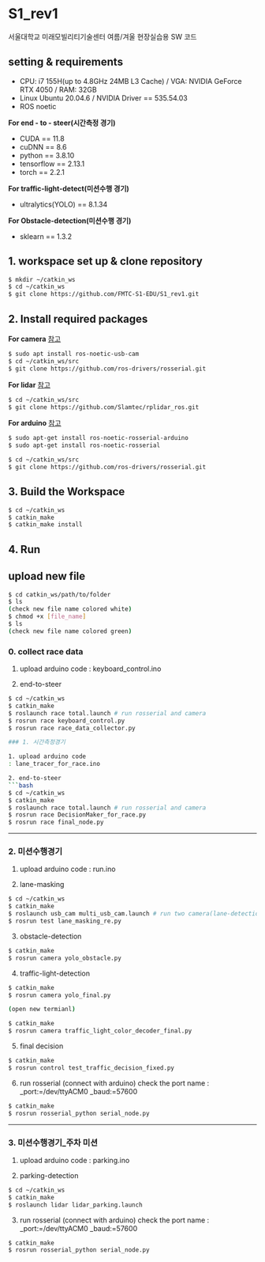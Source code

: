 # S1_rev1
서울대학교 미래모빌리티기술센터 여름/겨울 현장실습용 SW 코드

## setting & requirements

- CPU: i7 155H(up to 4.8GHz 24MB L3 Cache) / VGA: NVIDIA GeForce RTX 4050 / RAM: 32GB
- Linux Ubuntu 20.04.6 / NVIDIA Driver == 535.54.03
- ROS noetic

**For end - to - steer(시간측정 경기)**
- CUDA == 11.8
- cuDNN == 8.6
- python == 3.8.10
- tensorflow == 2.13.1
- torch == 2.2.1

**For traffic-light-detect(미션수행 경기)**
- ultralytics(YOLO) == 8.1.34

**For Obstacle-detection(미션수행 경기)**
- sklearn == 1.3.2

## 1. workspace set up & clone repository

```bash
$ mkdir ~/catkin_ws
$ cd ~/catkin_ws
$ git clone https://github.com/FMTC-S1-EDU/S1_rev1.git
```

## 2. Install required packages

**For camera** [참고](https://wiki.ros.org/usb_cam)
```bash
$ sudo apt install ros-noetic-usb-cam
$ cd ~/catkin_ws/src
$ git clone https://github.com/ros-drivers/rosserial.git
```
**For lidar** [참고](https://github.com/Slamtec/rplidar_ros)
```bash
$ cd ~/catkin_ws/src
$ git clone https://github.com/Slamtec/rplidar_ros.git
```
**For arduino** [참고](https://wiki.ros.org/rosserial)
```bash
$ sudo apt-get install ros-noetic-rosserial-arduino
$ sudo apt-get install ros-noetic-rosserial

$ cd ~/catkin_ws/src
$ git clone https://github.com/ros-drivers/rosserial.git
```

## 3. Build the Workspace

```bash
$ cd ~/catkin_ws
$ catkin_make
$ catkin_make install
```
  
## 4. Run 
## upload new file
```bash
$ cd catkin_ws/path/to/folder
$ ls
(check new file name colored white)
$ chmod +x [file_name]
$ ls
(check new file name colored green)
```

### 0. collect race data
1. upload arduino code
: keyboard_control.ino

2. end-to-steer
```bash
$ cd ~/catkin_ws
$ catkin_make
$ roslaunch race total.launch # run rosserial and camera
$ rosrun race keyboard_control.py
$ rosrun race race_data_collector.py

### 1. 시간측정경기

1. upload arduino code
: lane_tracer_for_race.ino

2. end-to-steer
```bash
$ cd ~/catkin_ws
$ catkin_make
$ roslaunch race total.launch # run rosserial and camera
$ rosrun race DecisionMaker_for_race.py
$ rosrun race final_node.py
```
---------------------------------------------
### 2. 미션수행경기

1. upload arduino code
: run.ino

2. lane-masking
```bash
$ cd ~/catkin_ws
$ catkin_make
$ roslaunch usb_cam multi_usb_cam.launch # run two camera(lane-detection and traffic-light-detection)
$ rosrun test lane_masking_re.py
```

3. obstacle-detection
```bash
$ catkin_make
$ rosrun camera yolo_obstacle.py
```

4. traffic-light-detection
```bash
$ catkin_make
$ rosrun camera yolo_final.py

(open new termianl)

$ catkin_make
$ rosrun camera traffic_light_color_decoder_final.py
```

5. final decision
```bash
$ catkin_make
$ rosrun control test_traffic_decision_fixed.py
```

6. run rosserial (connect with arduino)
check the port name : _port:=/dev/ttyACM0 _baud:=57600
```bash
$ catkin_make
$ rosrun rosserial_python serial_node.py
```

---------------------------------------------
### 3. 미션수행경기_주차 미션

1. upload arduino code
: parking.ino

2. parking-detection
```bash
$ cd ~/catkin_ws
$ catkin_make
$ roslaunch lidar lidar_parking.launch
```

3. run rosserial (connect with arduino)
check the port name : _port:=/dev/ttyACM0 _baud:=57600
```bash
$ catkin_make
$ rosrun rosserial_python serial_node.py
```
